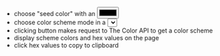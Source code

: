 - choose "seed color" with an <input type="color" />
- choose color scheme mode in a <select> box
- clicking button makes request to The Color API to get a color scheme
- display scheme colors and hex values on the page
- click hex values to copy to clipboard